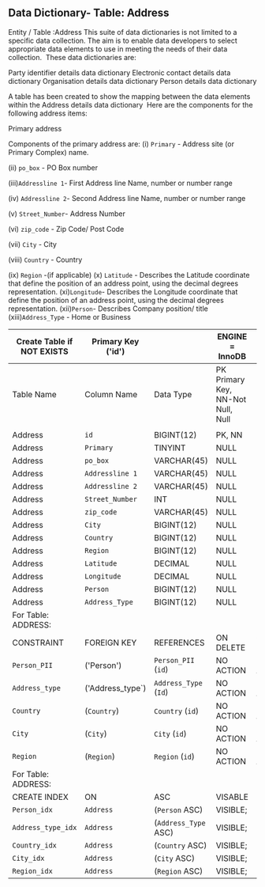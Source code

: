 

## Data Dictionary- Table: Address
Entity / Table :Address
This suite of data dictionaries is not limited to a specific data collection. The aim is to enable data developers to select appropriate data elements to use in meeting the needs of their data collection. 
These data dictionaries are:

Party identifier details data dictionary
Electronic contact details data dictionary
Organisation details data dictionary
Person details data dictionary

A table has been created to show the mapping between the data elements within the Address details data dictionary 
Here are the components for the following address items:

Primary address

Components of the primary address are:
(i) `Primary` - Address site (or Primary Complex) name.

(ii) `po_box` - PO Box number

(iii)`Addressline 1`- First Address line Name, number or number range

(iv) `Addressline 2`- Second Address line Name, number or number range

(v) `Street_Number`- Address Number

(vi) `zip_code` - Zip Code/ Post Code

(vii) `City` - City

(viii) `Country` - Country

(ix) `Region` -(if applicable)
(x) `Latitude` - Describes the Latitude coordinate that define the position of an address point, using the decimal degrees representation.
(xi)`Longitude`- Describes the Longitude coordinate that define the position of an address point, using the decimal degrees representation.
(xii)`Person`- Describes Company position/ title
(xiii)`Address_Type` - Home or Business
 
		

| Create Table if NOT EXISTS| Primary Key ('id')||ENGINE = InnoDB||
|---|---|---|---|---|
|Table Name | Column Name| Data Type|PK Primary Key, NN-Not Null, Null||
||
| Address|`id` |BIGINT(12)| PK, NN||
| Address|`Primary`| TINYINT |NULL||
| Address|`po_box`| VARCHAR(45)| NULL||
| Address|`Addressline 1` |VARCHAR(45)| NULL||
| Address|`Addressline 2` |VARCHAR(45)| NULL||
| Address|`Street_Number`| INT| NULL||
| Address|`zip_code`| VARCHAR(45)| NULL||
| Address|`City` |BIGINT(12) |NULL||
| Address|`Country`| BIGINT(12)| NULL||
| Address|`Region` |BIGINT(12)| NULL||
| Address|`Latitude`| DECIMAL| NULL||
| Address|`Longitude`| DECIMAL |NULL||
| Address|`Person` |BIGINT(12)| NULL||
| Address|`Address_Type`| BIGINT(12)| NULL||
|For Table: ADDRESS:|
|CONSTRAINT|FOREIGN KEY|REFERENCES |ON DELETE|ON UPDATE|
|`Person_PII`|('Person')|`Person_PII` (`id`)|NO ACTION| NO ACTION|
|`Address_type`|('Address_type`)| `Address_Type` (`Id`)|NO ACTION| NO ACTION|
|`Country`|(`Country`)|`Country` (`id`)|NO ACTION| NO ACTION|
|`City`|(`City`)|`City` (`id`)|NO ACTION| NO ACTION|
|`Region`|(`Region`)|`Region` (`id`)|NO ACTION| NO ACTION|
|For Table: ADDRESS:|
|CREATE INDEX|ON|ASC|VISABLE||
|`Person_idx`|`Address`|(`Person` ASC)|VISIBLE;||
|`Address_type_idx`|`Address`|(`Address_Type` ASC)|VISIBLE;||
|`Country_idx`|`Address` |(`Country` ASC)|VISIBLE;||
|`City_idx`|`Address`|(`City` ASC)|VISIBLE;||
|`Region_idx`|`Address`|(`Region` ASC)|VISIBLE;||
